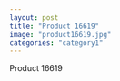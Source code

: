 ```yaml
---
layout: post
title: "Product 16619"
image: "product16619.jpg"
categories: "category1"
---
```

Product 16619
